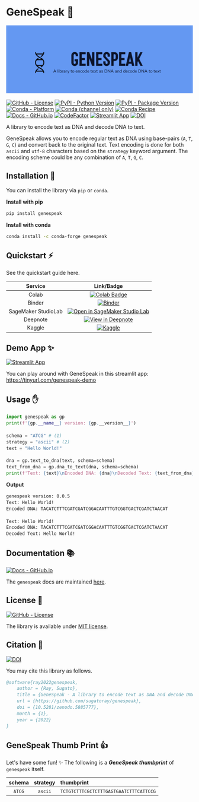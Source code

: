 # GeneSpeak 🧬

![genespeak-banner][#repo-banner]

[#repo-banner]: docs/assets/images/genespeak_banner_01.png

<!--- BADGES: START --->
[![GitHub - License](https://img.shields.io/github/license/sugatoray/genespeak?logo=github&style=flat&color=green)][#github-license]
[![PyPI - Python Version](https://img.shields.io/pypi/pyversions/genespeak?logo=pypi&style=flat&color=blue)][#pypi-package]
[![PyPI - Package Version](https://img.shields.io/pypi/v/genespeak?logo=pypi&style=flat&color=orange)][#pypi-package]
[![Conda - Platform](https://img.shields.io/conda/pn/conda-forge/genespeak?logo=anaconda&style=flat)][#conda-forge-package]
[![Conda (channel only)](https://img.shields.io/conda/vn/conda-forge/genespeak?logo=anaconda&style=flat&color=orange)][#conda-forge-package]
[![Conda Recipe](https://img.shields.io/static/v1?logo=conda-forge&style=flat&color=green&label=recipe&message=genespeak)][#conda-forge-feedstock]
[![Docs - GitHub.io](https://img.shields.io/static/v1?logo=github&style=flat&color=pink&label=docs&message=genespeak)][#docs-package]
[![CodeFactor](https://www.codefactor.io/repository/github/sugatoray/genespeak/badge)][#codefactor-package]
[![Streamlit App](https://static.streamlit.io/badges/streamlit_badge_black_white.svg)][#demo-streamlit-app]
[![DOI](https://zenodo.org/badge/442934986.svg)][#doi-zenodo]

[#github-license]: https://github.com/sugatoray/genespeak/blob/master/LICENSE
[#pypi-package]: https://pypi.org/project/genespeak/
[#conda-forge-package]: https://anaconda.org/conda-forge/genespeak
[#conda-forge-feedstock]: https://github.com/conda-forge/genespeak-feedstock
[#docs-package]: https://sugatoray.github.io/genespeak/
[#codefactor-package]: https://www.codefactor.io/repository/github/sugatoray/genespeak
[#demo-streamlit-app]: https://share.streamlit.io/sugatoray/genespeak/master/apps/demo/streamlit_app/app.py
[#doi-zenodo]: https://zenodo.org/badge/latestdoi/442934986
<!--- BADGES: END --->

A library to encode text as DNA and decode DNA to text.

GeneSpeak allows you to encode regular text as DNA using
base-pairs (`A`, `T`, `G`, `C`) and convert back to the
original text. Text encoding is done for both `ascii` and
`utf-8` characters based on the `strategy` keyword argument.
The encoding scheme could be any combination of `A`, `T`, `G`, `C`.

## Installation 📜

You can install the library via `pip` or `conda`.

**Install with pip**

```sh
pip install genespeak
```

**Install with conda**

```sh
conda install -c conda-forge genespeak
```

## Quickstart ⚡

See the quickstart guide here.

| Service | Link/Badge |
|:---:|:---:|
| Colab | [![Colab Badge](https://colab.research.google.com/assets/colab-badge.svg)][gh-colab-quickstart] |
| Binder | [![Binder](https://mybinder.org/badge_logo.svg)][gh-binder-quickstart] |
| SageMaker StudioLab | [![Open in SageMaker Studio Lab](https://studiolab.sagemaker.aws/studiolab.svg)][gh-sagemaker-studiolab-quickstart] |
| Deepnote | [![View in Deepnote](https://deepnote.com/static/buttons/view-in-deepnote.svg)][#gh-deepnote-quickstart] |
| Kaggle | [![Kaggle](https://kaggle.com/static/images/open-in-kaggle.svg)][#gh-kaggle-quickstart] |

[gh-colab-quickstart]: https://colab.research.google.com/github/sugatoray/genespeak/blob/master/notebooks/quickstart_genespeak.ipynb

[gh-binder-quickstart]: https://mybinder.org/v2/gh/sugatoray/genespeak/master?labpath=notebooks%2Fquickstart_genespeak.ipynb

[gh-sagemaker-studiolab-quickstart]: https://studiolab.sagemaker.aws/import/github/sugatoray/genespeak/blob/master/notebooks/quickstart_genespeak.ipynb

[#gh-deepnote-quickstart]: https://deepnote.com/viewer/github/sugatoray/genespeak/blob/master/notebooks/quickstart_genespeak.ipynb

[#gh-kaggle-quickstart]: https://kaggle.com/kernels/welcome?src=https://github.com/sugatoray/genespeak/blob/master/notebooks/quickstart_genespeak.ipynb

## Demo App ✨

[![Streamlit App](https://static.streamlit.io/badges/streamlit_badge_black_white.svg)][#demo-streamlit-app]

You can play around with GeneSpeak in this streamlit app: https://tinyurl.com/genespeak-demo

## Usage ✋

```python
import genespeak as gp
print(f'{gp.__name__} version: {gp.__version__}')

schema = "ATCG" # (1)
strategy = "ascii" # (2)
text = "Hello World!"

dna = gp.text_to_dna(text, schema=schema)
text_from_dna = gp.dna_to_text(dna, schema=schema)
print(f'Text: {text}\nEncoded DNA: {dna}\nDecoded Text: {text_from_dna}\nSuccess: {text == text_from_dna}')
```

**Output**

```sh
genespeak version: 0.0.5
Text: Hello World!
Encoded DNA: TACATCTTTCGATCGATCGGACAATTTGTCGGTGACTCGATCTAACAT

Text: Hello World!
Encoded DNA: TACATCTTTCGATCGATCGGACAATTTGTCGGTGACTCGATCTAACAT
Decoded Text: Hello World!
```

## Documentation 📚

[![Docs - GitHub.io](https://img.shields.io/static/v1?logo=github&style=flat&color=pink&label=docs&message=genespeak)][#docs-package]

The `genespeak` docs are maintained [here][#docs-package].

## License 📑

[![GitHub - License](https://img.shields.io/github/license/sugatoray/genespeak?logo=github&style=flat&color=green)][#github-license]

The library is available under [MIT license][#github-license].

## Citation 🔖

[![DOI](https://zenodo.org/badge/442934986.svg)][#doi-zenodo]

You may cite this library as follows.

```bibtex
@software{ray2022genespeak,
    author = {Ray, Sugato},
    title = {GeneSpeak - A library to encode text as DNA and decode DNA to text},
    url = {https://github.com/sugatoray/genespeak},
    doi = {10.5281/zenodo.5885777},
    month = {1},
    year = {2022}
}
```

## GeneSpeak Thumb Print 👍

Let's have some fun! ✨ The following is a ***GeneSpeak thumbprint*** of `genespeak` itself.

| **schema** | **strategy** | **thumbprint** |
|:---:|:---:|:---|
| `ATCG` | `ascii` | `TCTGTCTTTCGCTCTTTGAGTGAATCTTTCATTCCG` |
